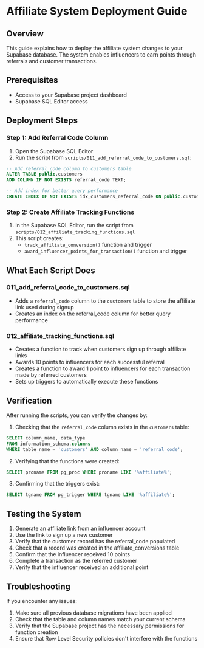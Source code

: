 # Affiliate System Deployment Guide

## Overview
This guide explains how to deploy the affiliate system changes to your Supabase database. The system enables influencers to earn points through referrals and customer transactions.

## Prerequisites
- Access to your Supabase project dashboard
- Supabase SQL Editor access

## Deployment Steps

### Step 1: Add Referral Code Column
1. Open the Supabase SQL Editor
2. Run the script from `scripts/011_add_referral_code_to_customers.sql`:
```sql
-- Add referral_code column to customers table
ALTER TABLE public.customers
ADD COLUMN IF NOT EXISTS referral_code TEXT;

-- Add index for better query performance
CREATE INDEX IF NOT EXISTS idx_customers_referral_code ON public.customers(referral_code);
```

### Step 2: Create Affiliate Tracking Functions
1. In the Supabase SQL Editor, run the script from `scripts/012_affiliate_tracking_functions.sql`
2. This script creates:
   - `track_affiliate_conversion()` function and trigger
   - `award_influencer_points_for_transaction()` function and trigger

## What Each Script Does

### 011_add_referral_code_to_customers.sql
- Adds a `referral_code` column to the `customers` table to store the affiliate link used during signup
- Creates an index on the referral_code column for better query performance

### 012_affiliate_tracking_functions.sql
- Creates a function to track when customers sign up through affiliate links
- Awards 10 points to influencers for each successful referral
- Creates a function to award 1 point to influencers for each transaction made by referred customers
- Sets up triggers to automatically execute these functions

## Verification
After running the scripts, you can verify the changes by:

1. Checking that the `referral_code` column exists in the `customers` table:
```sql
SELECT column_name, data_type 
FROM information_schema.columns 
WHERE table_name = 'customers' AND column_name = 'referral_code';
```

2. Verifying that the functions were created:
```sql
SELECT proname FROM pg_proc WHERE proname LIKE '%affiliate%';
```

3. Confirming that the triggers exist:
```sql
SELECT tgname FROM pg_trigger WHERE tgname LIKE '%affiliate%';
```

## Testing the System
1. Generate an affiliate link from an influencer account
2. Use the link to sign up a new customer
3. Verify that the customer record has the referral_code populated
4. Check that a record was created in the affiliate_conversions table
5. Confirm that the influencer received 10 points
6. Complete a transaction as the referred customer
7. Verify that the influencer received an additional point

## Troubleshooting
If you encounter any issues:

1. Make sure all previous database migrations have been applied
2. Check that the table and column names match your current schema
3. Verify that the Supabase project has the necessary permissions for function creation
4. Ensure that Row Level Security policies don't interfere with the functions